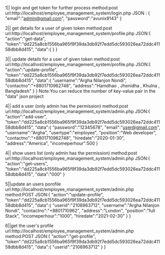 1|| login and get token for further process 
method:post
url:http://localhost/employee_management_system/login.php
JSON : {
    "email":"admin@gmail.com",
    "password":"avunix9143"
}




2|| get details for a user of given token
method:post
url:http://localhost/employee_management_system/profile.php
JSON:{
  "action":"get-data",
  "token":"dd225a8cb1556ba965f9f39da3db92f7edd5dc593026ea72ddc41158dbb8d415",
  "data":{
    }
}



3|| update details for a user of given token
method:post
url:http://localhost/employee_management_system/profile.php
JSON:{
  "action":"update-profile",
  "token":"dd225a8cb1556ba965f9f39da3db92f7edd5dc593026ea72ddc41158dbb8d415",
  "data":{
      "username":"Argha Nilanjon Nondi",
      "contactno":"+8801710962748",
      "address":"Hamdhao , Jhenidha , Khulna , Bangladesh"
    }
}
Note:You can reduce the number of key-value pair in the "data" json project



4|| add a user (only admin has the permission)
method:post
url:http://localhost/employee_management_system/admin.php
JSON:{
  "action":"add-user",
  "token":"dd225a8cb1556ba965f9f39da3db92f7edd5dc593026ea72ddc41158dbb8d415",
  "data":{
    "password":"12345678",
    "email":"user@gmail.com",
    "username":"Argha",
    "usertype":"employee",
    "position":"Web developer",
    "contactno":"+8801710962748",
    "hiredate":"2020-01-30",
    "address":"America",
    "incomeperhour":500
    }



  4|| show users list (only admin has the permission)
method:post
url:http://localhost/employee_management_system/admin.php
JSON:{
  "action":"get-users",
  "token":"dd225a8cb1556ba965f9f39da3db92f7edd5dc593026ea72ddc41158dbb8d415",
  "data":"000"
}


5||update an users porofile
url:http://localhost/employee_management_system/admin.php
method:POST
JSON:{
  "action":"update-profile",
  "token":"dd225a8cb1556ba965f9f39da3db92f7edd5dc593026ea72ddc41158dbb8d415",
  "data":{
    "userid":"2108963712",
    "username":"Argha Nilanjon Nondi",
    "contactno":"+8801710962",
    "address":"London",
    "position":"full Stack",
    "incomeperhour":"1000",
    "hiredate":"2021-02-30"
  }
}



6||get the user's profile
url:http://localhost/employee_management_system/admin.php
method:POST
JSON:{
  "action":"get-profile",
  "token":"dd225a8cb1556ba965f9f39da3db92f7edd5dc593026ea72ddc41158dbb8d415",
  "data":{
    "userid":"2108963712"
  }
}